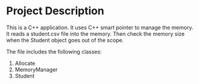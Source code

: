# Project Description

This is a C++ application. It uses C++ smart pointer to manage the memory. It reads a student.csv file into the memory. Then check the memory size when the Student object goes out of the scope.


The file includes the following classes:

1. Allocate
2. MemoryManager
3. Student

